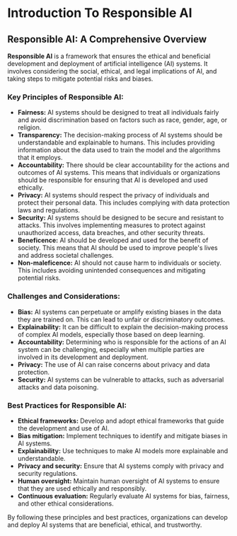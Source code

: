 # Introduction To Responsible AI

## Responsible AI: A Comprehensive Overview

**Responsible AI** is a framework that ensures the ethical and beneficial development and deployment of artificial intelligence (AI) systems. It involves considering the social, ethical, and legal implications of AI, and taking steps to mitigate potential risks and biases.

### Key Principles of Responsible AI:

* **Fairness:** AI systems should be designed to treat all individuals fairly and avoid discrimination based on factors such as race, gender, age, or religion.
* **Transparency:** The decision-making process of AI systems should be understandable and explainable to humans. This includes providing information about the data used to train the model and the algorithms that it employs.
* **Accountability:** There should be clear accountability for the actions and outcomes of AI systems. This means that individuals or organizations should be responsible for ensuring that AI is developed and used ethically.
* **Privacy:** AI systems should respect the privacy of individuals and protect their personal data. This includes complying with data protection laws and regulations.
* **Security:** AI systems should be designed to be secure and resistant to attacks. This involves implementing measures to protect against unauthorized access, data breaches, and other security threats.
* **Beneficence:** AI should be developed and used for the benefit of society. This means that AI should be used to improve people's lives and address societal challenges.
* **Non-maleficence:** AI should not cause harm to individuals or society. This includes avoiding unintended consequences and mitigating potential risks.

### Challenges and Considerations:

* **Bias:** AI systems can perpetuate or amplify existing biases in the data they are trained on. This can lead to unfair or discriminatory outcomes.
* **Explainability:** It can be difficult to explain the decision-making process of complex AI models, especially those based on deep learning.
* **Accountability:** Determining who is responsible for the actions of an AI system can be challenging, especially when multiple parties are involved in its development and deployment.
* **Privacy:** The use of AI can raise concerns about privacy and data protection.
* **Security:** AI systems can be vulnerable to attacks, such as adversarial attacks and data poisoning.

### Best Practices for Responsible AI:

* **Ethical frameworks:** Develop and adopt ethical frameworks that guide the development and use of AI.
* **Bias mitigation:** Implement techniques to identify and mitigate biases in AI systems.
* **Explainability:** Use techniques to make AI models more explainable and understandable.
* **Privacy and security:** Ensure that AI systems comply with privacy and security regulations.
* **Human oversight:** Maintain human oversight of AI systems to ensure that they are used ethically and responsibly.
* **Continuous evaluation:** Regularly evaluate AI systems for bias, fairness, and other ethical considerations.

By following these principles and best practices, organizations can develop and deploy AI systems that are beneficial, ethical, and trustworthy.
